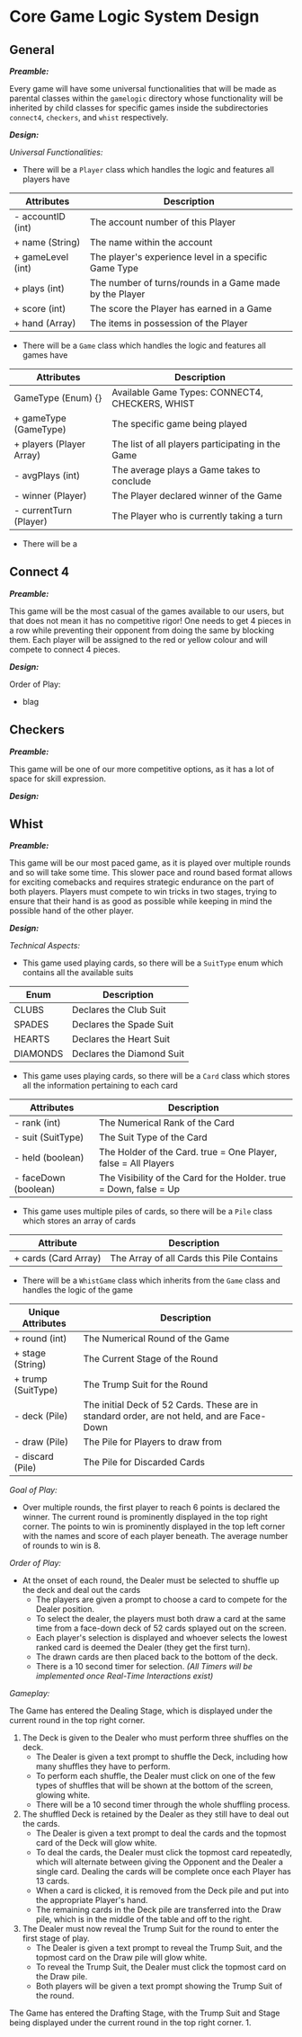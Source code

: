# Core Game Logic System Design

## General

***Preamble:***

Every game will have some universal functionalities that will be made as parental classes within the `gamelogic` directory whose functionality will be inherited by child classes for specific games inside the subdirectories `connect4`, `checkers`, and `whist` respectively.

***Design:***

*Universal Functionalities:*
- There will be a `Player` class which handles the logic and features all players have

| Attributes        | Description                                             |
|-------------------|---------------------------------------------------------|
| - accountID (int) | The account number of this Player                       |
| + name (String)   | The name within the account                             |
| + gameLevel (int) | The player's experience level in a specific Game Type   |
| + plays (int)     | The number of turns/rounds in a Game made by the Player |
| + score (int)     | The score the Player has earned in a Game               |
| + hand (Array)    | The items in possession of the Player                   |

- There will be a `Game` class which handles the logic and features all games have

| Attributes               | Description                                       |
|--------------------------|---------------------------------------------------|
| GameType (Enum) {}       | Available Game Types: CONNECT4, CHECKERS, WHIST   |
| + gameType (GameType)    | The specific game being played                    |
| + players (Player Array) | The list of all players participating in the Game |
| - avgPlays (int)         | The average plays a Game takes to conclude        |
| - winner (Player)        | The Player declared winner of the Game            |
| - currentTurn (Player)   | The Player who is currently taking a turn         |


- There will be a 

## Connect 4

***Preamble:***

This game will be the most casual of the games available to our users, but that does not mean it has no competitive rigor! One needs to get 4 pieces in a row while preventing their opponent from doing the same by blocking them. Each player will be assigned to the red or yellow colour and will compete to connect 4 pieces.

***Design:***

Order of Play:
- blag

## Checkers

***Preamble:***

This game will be one of our more competitive options, as it has a lot of space for skill expression. 

***Design:***



## Whist

***Preamble:***

This game will be our most paced game, as it is played over multiple rounds and so will take some time. This slower pace and round based format allows for exciting comebacks and requires strategic endurance on the part of both players. Players must compete to win tricks in two stages, trying to ensure that their hand is as good as possible while keeping in mind the possible hand of the other player.

***Design:***

*Technical Aspects:*

- This game used playing cards, so there will be a `SuitType` enum which contains all the available suits

| Enum     | Description               |
|----------|---------------------------|
| CLUBS    | Declares the Club Suit    |
| SPADES   | Declares the Spade Suit   |
| HEARTS   | Declares the Heart Suit   |
| DIAMONDS | Declares the Diamond Suit |

- This game uses playing cards, so there will be a `Card` class which stores all the information pertaining to each card

| Attributes           | Description                                                        |
|----------------------|--------------------------------------------------------------------|
| - rank (int)         | The Numerical Rank of the Card                                     |
| - suit (SuitType)    | The Suit Type of the Card                                          |
| - held (boolean)     | The Holder of the Card. true = One Player, false = All Players     |
| - faceDown (boolean) | The Visibility of the Card for the Holder. true = Down, false = Up |

- This game uses multiple piles of cards, so there will be a `Pile` class which stores an array of cards

| Attribute              | Description                                                           |
|------------------------|-----------------------------------------------------------------------|
| + cards (Card Array)   | The Array of all Cards this Pile Contains                             |

- There will be a `WhistGame` class which inherits from the `Game` class and handles the logic of the game

| Unique Attributes  | Description                                                                                |
|--------------------|--------------------------------------------------------------------------------------------|
| + round (int)      | The Numerical Round of the Game                                                            |
| + stage (String)   | The Current Stage of the Round                                                             |
| + trump (SuitType) | The Trump Suit for the Round                                                               |
| - deck (Pile)      | The initial Deck of 52 Cards. These are in standard order, are not held, and are Face-Down |
| - draw (Pile)      | The Pile for Players to draw from                                                          |
| - discard (Pile)   | The Pile for Discarded Cards                                                               |

*Goal of Play:*
- Over multiple rounds, the first player to reach 6 points is declared the winner. The current round is prominently displayed in the top right corner. The points to win is prominently displayed in the top left corner with the names and score of each player beneath. The average number of rounds to win is 8.

*Order of Play:*
- At the onset of each round, the Dealer must be selected to shuffle up the deck and deal out the cards
    - The players are given a prompt to choose a card to compete for the Dealer position.
    - To select the dealer, the players must both draw a card at the same time from a face-down deck of 52 cards splayed out on the screen. 
    - Each player's selection is displayed and whoever selects the lowest ranked card is deemed the Dealer (they get the first turn). 
    - The drawn cards are then placed back to the bottom of the deck.
    - There is a 10 second timer for selection. *(All Timers will be implemented once Real-Time Interactions exist)*

*Gameplay:*

The Game has entered the Dealing Stage, which is displayed under the current round in the top right corner.
1. The Deck is given to the Dealer who must perform three shuffles on the deck.
    - The Dealer is given a text prompt to shuffle the Deck, including how many shuffles they have to perform.
    - To perform each shuffle, the Dealer must click on one of the few types of shuffles that will be shown at the bottom of the screen, glowing white.
    - There will be a 10 second timer through the whole shuffling process.
2. The shuffled Deck is retained by the Dealer as they still have to deal out the cards.
    - The Dealer is given a text prompt to deal the cards and the topmost card of the Deck will glow white.
    - To deal the cards, the Dealer must click the topmost card repeatedly, which will alternate between giving the Opponent and the Dealer a single card. Dealing the cards will be complete once each Player has 13 cards.
    - When a card is clicked, it is removed from the Deck pile and put into the appropriate Player's hand.
    - The remaining cards in the Deck pile are transferred into the Draw pile, which is in the middle of the table and off to the right.
3. The Dealer must now reveal the Trump Suit for the round to enter the first stage of play.
    - The Dealer is given a text prompt to reveal the Trump Suit, and the topmost card on the Draw pile will glow white.
    - To reveal the Trump Suit, the Dealer must click the topmost card on the Draw pile.
    - Both players will be given a text prompt showing the Trump Suit of the round.

The Game has entered the Drafting Stage, with the Trump Suit and Stage being displayed under the current round in the top right corner.
1. 

